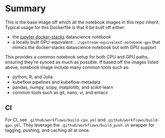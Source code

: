 # Summary

This is the base image off which all the notebook images in this repo inherit. Typical usage for this Dockerfile is that it be built off either:

- the [jupyter docker-stacks](https://github.com/jupyter/docker-stacks) datascience notebook
- a locally built GPU-equivalent `../upstream-equivalent-notebook-gpu` that mimics the docker-stacks datascience notebook but with GPU support

This provides a common notebook setup for both CPU and GPU paths, ensuring they're synced as much as possible. If based off the images listed above, notebook image include many common tools such as:

- python, R, and Julia
- kubeflow pipelines and kubeflow-metadata
- pandas, numpy, scipy, matplotlib, and scikit-learn
- common tools such as git, nano, vi, and emacs

## CI

For CI, see `.github/workflows/build-cpu.yml` and `.github/workflows/build-gpu.yml`.  They leverage the `.github/workflows/build_push.sh` wrapper for tagging, pushing, and caching all at once.
